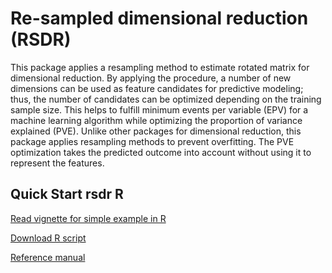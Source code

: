 # Re-sampled dimensional reduction (RSDR)

This package applies a resampling method to estimate rotated matrix
for dimensional reduction. By applying the procedure, a number of new
dimensions can be used as feature candidates for predictive modeling;
thus, the number of candidates can be optimized depending on the training
sample size. This helps to fulfill minimum events per variable (EPV) for a
machine learning algorithm while optimizing the proportion of variance
explained (PVE). Unlike other packages for dimensional reduction, this
package applies resampling methods to prevent overfitting. The PVE
optimization takes the predicted outcome into account without using it to
represent the features.

## Quick Start rsdr R

<a href="https://htmlpreview.github.io/?https://github.com/herdiantrisufriyana/rsdr/blob/main/vignettes/quick-start-R.html">
Read vignette for simple example in R</a>

<a href="https://github.com/herdiantrisufriyana/rsdr/blob/main/vignettes/quick-start.R">Download R script</a>

<a href="https://github.com/herdiantrisufriyana/rsdr/blob/main/man/rsdr_0.1.0.pdf">Reference manual</a>
